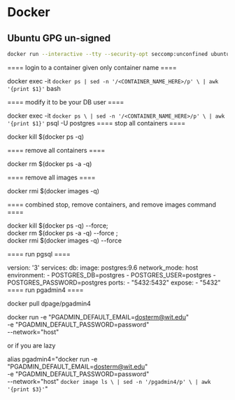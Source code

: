# Docker

## Ubuntu GPG un-signed

```bash
docker run --interactive --tty --security-opt seccomp:unconfined ubuntu:latest bash
```

==== login to a container given only container name ====

  docker exec -it `docker ps
                   | sed -n '/<CONTAINER_NAME_HERE>/p' \
                   | awk '{print $1}'` bash

==== modify it to be your DB user ====

 docker exec -it `docker ps \
                   | sed -n '/<CONTAINER_NAME_HERE>/p' \
                   | awk '{print $1}'` psql -U postgres
==== stop all containers ====

 docker kill $(docker ps -q)

==== remove all containers ====

 docker rm $(docker ps -a -q)

==== remove all images ====

 docker rmi $(docker images -q)

==== combined stop, remove containers, and remove images command ====

 docker kill $(docker ps -q) --force; \
 docker rm $(docker ps -a -q) --force ; \
 docker rmi $(docker images -q) --force

==== run pgsql ====

 version: '3'
  services:
   db:
     image: postgres:9.6
     network_mode: host
     environment:
       - POSTGRES_DB=postgres
       - POSTGRES_USER=postgres
       - POSTGRES_PASSWORD=postgres
     ports:
       - "5432:5432"
     expose:
       - "5432"
==== run pgadmin4 ====

  docker pull dpage/pgadmin4

  docker run -e "PGADMIN_DEFAULT_EMAIL=dosterm@wit.edu" \
             -e "PGADMIN_DEFAULT_PASSWORD=password" \
             --network="host" <container-id>

or if you are lazy

 alias pgadmin4="docker run -e "PGADMIN_DEFAULT_EMAIL=dosterm@wit.edu" \
                            -e "PGADMIN_DEFAULT_PASSWORD=password" \
                            --network="host" `docker image ls \
                                              | sed -n '/pgadmin4/p' \
                                              | awk '{print $3}'`"
